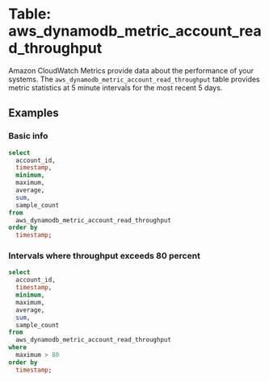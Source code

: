 # Table: aws_dynamodb_metric_account_read_throughput

Amazon CloudWatch Metrics provide data about the performance of your systems. The `aws_dynamodb_metric_account_read_throughput` table provides metric statistics at 5 minute intervals for the most recent 5 days.

## Examples

### Basic info

```sql
select
  account_id,
  timestamp,
  minimum,
  maximum,
  average,
  sum,
  sample_count
from
  aws_dynamodb_metric_account_read_throughput
order by
  timestamp;
```

### Intervals where throughput exceeds 80 percent

```sql
select
  account_id,
  timestamp,
  minimum,
  maximum,
  average,
  sum,
  sample_count
from
  aws_dynamodb_metric_account_read_throughput
where
  maximum > 80
order by
  timestamp;
```
